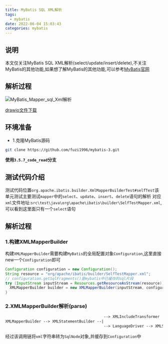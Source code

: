 ```yaml
---
title: MyBatis SQL XML解析
tags:
  - mybatis
date: 2022-06-04 15:03:43
categories: mybatis
---
```


## 说明

本文仅关注MyBatis SQL XML解析(select/update/insert/delete),不关注MyBatis的其他功能,如果想了解MyBatis的其他功能,可以参考[MyBatis官网](https://www.mybatis.org/mybatis-3/zh/index.html)

## 解析过程

![MyBatis_Mapper_sql_Xml解析](/assets/images/mybatis/mybatis-study/MyBatis_Mapper_sql_Xml解析.drawio.png)

[drawio文件下载](/assets/drawio/mybatis/mybatis-study/MyBatis_Mapper_sql_Xml解析.drawio)

## 环境准备

- 1.克隆MyBatis源码

```bash
git clone https://github.com/fuzi1996/mybatis-3.git
```

**使用`3.5.7_code_read`分支**

## 测试代码介绍

测试代码位置`org.apache.ibatis.builder.XmlMapperBuilderTest#selfTest`该单元测试主要测试`mapper`中的`select`、`update`、`insert`、`delete`语句的解析
对应`xml`文件地址:`src\test\java\org\apache\ibatis\builder\SelfTestMapper.xml`,可以看到这里面只有一个`select`语句

## 解析过程

### 1.构建XMLMapperBuilder

构建`XMLMapperBuilder`需要构建`MyBatis`的全局配置对象`Configuration`,这里直接new一个`Configuration`即可

```java
Configuration configuration = new Configuration();
String resource = "org/apache/ibatis/builder/SelfTestMapper.xml";
// configuration.getSqlFragments()是mybatis中已缓存的sql片段
try (InputStream inputStream = Resources.getResourceAsStream(resource)) {
  XMLMapperBuilder builder = new XMLMapperBuilder(inputStream, configuration, resource, configuration.getSqlFragments());
}
```

### 2.XMLMapperBuilder解析(parse)

```txt
                                            --> XMLIncludeTransformer
XMLMapperBuilder --> XMLStatementBuilder --| 
                                            --> LanguageDriver --> XMLScriptBuilder
```

经过该调用链将`xml`字符串转为`SqlNode`对象,并缓存到`Configuration`中



